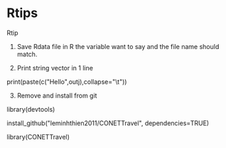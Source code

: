 # Rtips
Rtip
1. Save Rdata file in R the variable want to say and the file name should match.

2. Print string vector in 1 line

 print(paste(c("Hello",outj),collapse="\t"))


3. Remove and install from git

library(devtools)

install_github("leminhthien2011/CONETTravel", dependencies=TRUE)

library(CONETTravel)

